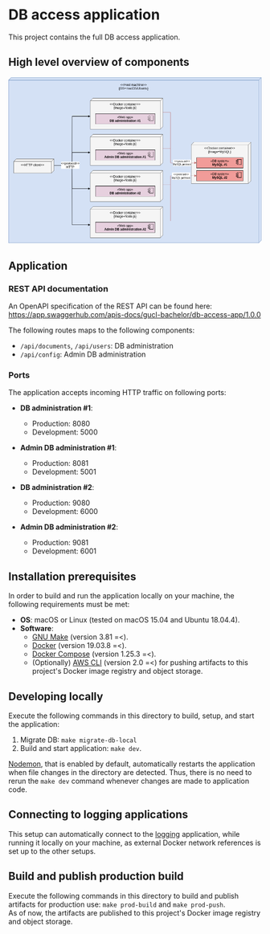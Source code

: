 # DB access application

This project contains the full DB access application.

## High level overview of components

![Component overview](./docs/db-access-component.png)

## Application

### REST API documentation

An OpenAPI specification of the REST API can be found here:
https://app.swaggerhub.com/apis-docs/gucl-bachelor/db-access-app/1.0.0

The following routes maps to the following components:

-   `/api/documents`, `/api/users`: DB administration
-   `/api/config`: Admin DB administration

### Ports

The application accepts incoming HTTP traffic on following ports:

-   **DB administration #1**:

    -   Production: 8080
    -   Development: 5000

-   **Admin DB administration #1**:

    -   Production: 8081
    -   Development: 5001

-   **DB administration #2**:

    -   Production: 9080
    -   Development: 6000

-   **Admin DB administration #2**:
    -   Production: 9081
    -   Development: 6001

## Installation prerequisites

In order to build and run the application locally on your machine, the following requirements must be met:

-   **OS**: macOS or Linux (tested on macOS 15.04 and Ubuntu 18.04.4).
-   **Software**:
    -   [GNU Make](https://www.gnu.org/software/make/) (version 3.81 =<).
    -   [Docker](https://docs.docker.com/install/) (version 19.03.8 =<).
    -   [Docker Compose](https://docs.docker.com/compose/install/) (version 1.25.3 =<).
    -   (Optionally) [AWS CLI](https://docs.aws.amazon.com/cli/latest/userguide/install-cliv2.html) (version 2.0 =<) for pushing artifacts to this project's Docker image registry and object storage.

## Developing locally

Execute the following commands in this directory to build, setup, and start the application:

1. Migrate DB: `make migrate-db-local`
2. Build and start application: `make dev`.  

[Nodemon](https://github.com/remy/nodemon), that is enabled by default, automatically restarts the application when file changes in the directory are detected. Thus, there is no need to rerun the `make dev` command whenever changes are made to application code.

## Connecting to logging applications
This setup can automatically connect to the [logging](https://github.com/gucl-bachelor-project/logging-app) application, while running it locally on your machine, as external Docker network references is set up to the other setups.

## Build and publish production build

Execute the following commands in this directory to build and publish artifacts for production use: `make prod-build` and `make prod-push`.  
As of now, the artifacts are published to this project's Docker image registry and object storage.
